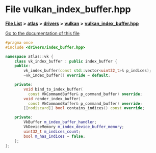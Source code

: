 

# File vulkan\_index\_buffer.hpp

[**File List**](files.md) **>** [**atlas**](dir_1e6ffef027cfcf7ded3287660b505c9f.md) **>** [**drivers**](dir_1605561db8076fbb4262fa758aa3edc0.md) **>** [**vulkan**](dir_d1501d70e56e021a40f9d93dd0e2ca19.md) **>** [**vulkan\_index\_buffer.hpp**](vulkan__index__buffer_8hpp.md)

[Go to the documentation of this file](vulkan__index__buffer_8hpp.md)


```C++
#pragma once
#include <drivers/index_buffer.hpp>

namespace atlas::vk {
    class vk_index_buffer : public index_buffer {
    public:
        vk_index_buffer(const std::vector<uint32_t>& p_indices);
        ~vk_index_buffer() override = default;

    private:
        void bind_to_index_buffer(
          const VkCommandBuffer& p_command_buffer) override;
        void render_index_buffer(
          const VkCommandBuffer& p_command_buffer) override;
        [[nodiscard]] bool contains_indices() const override;

    private:
        VkBuffer m_index_buffer_handler;
        VkDeviceMemory m_index_device_buffer_memory;
        uint32_t m_indices_count;
        bool m_has_indices = false;
    };
};
```


